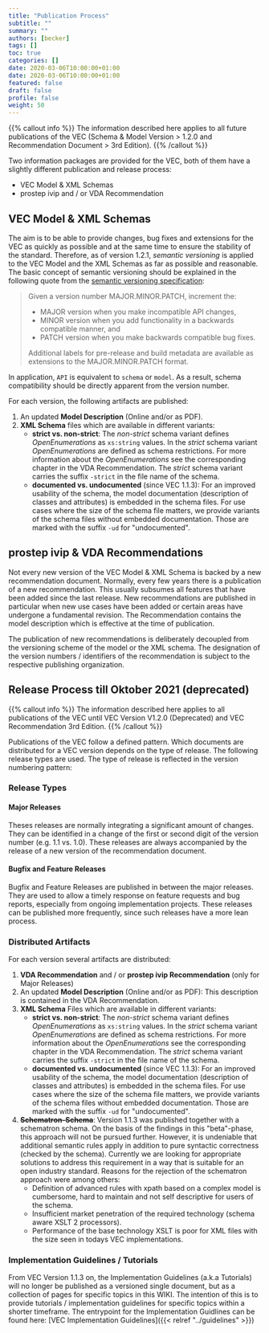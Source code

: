 ```yaml
---
title: "Publication Process"
subtitle: ""
summary: ""
authors: [becker]
tags: []
toc: true
categories: []
date: 2020-03-06T10:00:00+01:00
date: 2020-03-06T10:00:00+01:00
featured: false
draft: false
profile: false
weight: 50
---
```


{{% callout info %}}
The information described here applies to all future publications of the VEC (Schema & Model Version > 1.2.0 and Recommendation Document > 3rd Edition).
{{% /callout %}}

Two information packages are provided for the VEC, both of them have a slightly different publication and release process:

- VEC Model & XML Schemas
- prostep ivip and / or VDA Recommendation

## VEC Model & XML Schemas

The aim is to be able to provide changes, bug fixes and extensions for the VEC as quickly as possible and at the same time to ensure the stability of the standard.
Therefore, as of version 1.2.1, _semantic versioning_ is applied to the VEC Model and the XML Schemas as far as possible and reasonable.
The basic concept of semantic versioning should be explained in the following quote from the [semantic versioning specification](https://semver.org):

> Given a version number MAJOR.MINOR.PATCH, increment the:
>
> - MAJOR version when you make incompatible API changes,
> - MINOR version when you add functionality in a backwards compatible manner, and
> - PATCH version when you make backwards compatible bug fixes.
>
> Additional labels for pre-release and build metadata are available as extensions to the MAJOR.MINOR.PATCH format.

In application, `API` is equivalent to `schema` or `model`. As a result, schema compatibility should be directly apparent from the version number.

For each version, the following artifacts are published:

1. An updated **Model Description** (Online and/or as PDF).
2. **XML Schema** files which are available in different variants:
   - **strict vs. non-strict**: The _non-strict_ schema variant defines _OpenEnumerations_ as `xs:string` values. In the _strict_ schema variant _OpenEnumerations_ are defined as schema restrictions. For more information about the _OpenEnumerations_ see the corresponding chapter in the VDA Recommendation. The _strict_ schema variant carries the suffix `-strict` in the file name of the schema.
   - **documented vs. undocumented** (since VEC 1.1.3): For an improved usability of the schema, the model documentation (description of classes and attributes) is embedded in the schema files. For use cases where the size of the schema file matters, we provide variants of the schema files without embedded documentation. Those are marked with the suffix `-ud` for "undocumented".

## prostep ivip & VDA Recommendations

Not every new version of the VEC Model & XML Schema is backed by a new recommendation document. Normally, every few years there is a publication of a new recommendation.
This usually subsumes all features that have been added since the last release. New recommendations are published in particular when new use cases have been added or certain areas have undergone a fundamental revision. The Recommendation contains the model description which is effective at the time of publication.

The publication of new recommendations is deliberately decoupled from the versioning scheme of the model or the XML schema. The designation of the version numbers / identifiers of the recommendation is subject to the respective publishing organization.

## Release Process till Oktober 2021 (deprecated)

{{% callout info %}}
The information described here applies to all publications of the VEC until VEC Version V1.2.0 (Deprecated) and VEC Recommendation 3rd Edition.
{{% /callout %}}

Publications of the VEC follow a defined pattern. Which documents are distributed for a VEC version depends on the type of release. The following release types are used. The type of release is reflected in the version numbering pattern:

### Release Types

#### Major Releases

Theses releases are normally integrating a significant amount of changes. They can be identified in a change of the first or second digit of the version number (e.g. 1.1 vs. 1.0). These releases are always accompanied by the release of a new version of the recommendation document.

#### Bugfix and Feature Releases

Bugfix and Feature Releases are published in between the major releases. They are used to allow a timely
response on feature requests and bug reports, especially from ongoing implementation projects. These releases
can be published more frequently, since such releases have a more lean process.

### Distributed Artifacts

For each version several artifacts are distributed:

1. **VDA Recommendation** and / or **prostep ivip Recommendation** (only for Major Releases)
2. An updated **Model Description** (Online and/or as PDF): This description is contained in the VDA Recommendation.
3. **XML Schema** Files which are available in different variants:
   - **strict vs. non-strict**: The _non-strict_ schema variant defines _OpenEnumerations_ as `xs:string` values. In the _strict_ schema variant _OpenEnumerations_ are defined as schema restrictions. For more information about the _OpenEnumerations_ see the corresponding chapter in the VDA Recommendation. The _strict_ schema variant carries the suffix `-strict` in the file name of the schema.
   - **documented vs. undocumented** (since VEC 1.1.3): For an improved usability of the schema, the model documentation (description of classes and attributes) is embedded in the schema files. For use cases where the size of the schema file matters, we provide variants of the schema files without embedded documentation. Those are marked with the suffix `-ud` for "undocumented".
4. ~~**Schematron-Schema**~~: Version 1.1.3 was published together with a schematron schema. On the basis of the findings in this "beta"-phase, this approach will not be pursued further. However, it is undeniable that additional semantic rules apply in addition to pure syntactic correctness (checked by the schema). Currently we are looking for appropriate solutions to address this requirement in a way that is suitable for an open industry standard. Reasons for the rejection of the schematron approach were among others:
   - Definition of advanced rules with xpath based on a complex model is cumbersome, hard to maintain and not self descriptive for users of the schema.
   - Insufficient market penetration of the required technology (schema aware XSLT 2 processors).
   - Performance of the base technology XSLT is poor for XML files with the size seen in todays VEC implementations.

### Implementation Guidelines / Tutorials

From VEC Version 1.1.3 on, the Implementation Guidelines (a.k.a Tutorials) will no longer be published as a versioned single document, but as a collection of pages for specific topics in this WIKI. The intention of this is to provide tutorials / implementation guidelines for specific topics within a shorter timeframe. The entrypoint for the Implementation Guidlines can be found here: [VEC Implementation Guidelines]({{< relref "../guidelines" >}})
